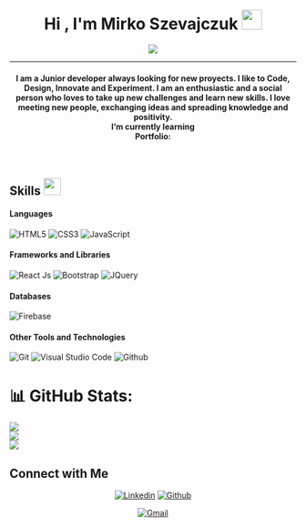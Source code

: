
<h1 align="center">Hi , I'm Mirko Szevajczuk <img src="https://media.giphy.com/media/hvRJCLFzcasrR4ia7z/giphy.gif" width="35"></h1>
<p align="center">
  <a href="https://github.com/DenverCoder1/readme-typing-svg"><img src="https://readme-typing-svg.herokuapp.com?lines=Front+End+Developer;Web+Designer+Enthusiast;College+Student;Always%20learning%20new%20things;ARGENTINA&center=true&width=500&height=50"></a>
</p>
<hr/>
<h4 align="center">I am a Junior developer always looking for new proyects. I like to Code, Design, Innovate and Experiment. I am an enthusiastic and a social person who loves to take up new challenges and learn new skills. I love meeting new people, exchanging ideas and spreading knowledge and positivity.<br>
I’m currently learning <br>
Portfolio:
</h4>
<br>

## Skills <img src="https://media.giphy.com/media/iY8CRBdQXODJSCERIr/giphy.gif" width="30px">&nbsp; 

<h4> Languages </h4>
<span> 
  <img src="https://img.shields.io/badge/HTML5-E34F26?style=for-the-badge&logo=html5&logoColor=white" alt="HTML5">
  <img src="https://img.shields.io/badge/CSS3-1572B6?style=for-the-badge&logo=css3&logoColor=white" alt="CSS3">
  <img src="https://img.shields.io/badge/JavaScript-F7DF1E?style=for-the-badge&logo=javascript&logoColor=black" alt="JavaScript">
</span>

<h4> Frameworks and Libraries </h4>
<span>
  <img src="https://img.shields.io/badge/React-20232A?style=for-the-badge&logo=react&logoColor=61DAFB" alt="React Js">
  <img src="https://img.shields.io/badge/Bootstrap-563D7C?style=for-the-badge&logo=bootstrap&logoColor=white" alt="Bootstrap">
  <img src="https://img.shields.io/badge/jQuery-0769AD?style=for-the-badge&logo=jquery&logoColor=white" alt="JQuery">
</span>

<h4> Databases </h4>
<span>
  <img src="https://img.shields.io/badge/firebase-FFCA28.svg?style=for-the-badge&logo=firebase&logoColor=black" alt="Firebase"/>
</span>

<h4> Other Tools and Technologies </h4>
<span>
  <img src="https://img.shields.io/badge/Git-F05032?style=for-the-badge&logo=git&logoColor=white" alt="Git">
  <img src="https://img.shields.io/badge/Visual_Studio_Code-0078D4?style=for-the-badge&logo=visual%20studio%20code&logoColor=white" alt="Visual Studio Code">
  <img src="https://img.shields.io/badge/github-181717.svg?style=for-the-badge&logo=github&logoColor=white" alt="Github"/>
</span>


# 📊 GitHub Stats:
![](https://github-readme-stats.vercel.app/api?username=Mirkosz&theme=radical&hide_border=false&include_all_commits=true&count_private=true)<br/>
![](https://github-readme-streak-stats.herokuapp.com/?user=Mirkosz&theme=radical&hide_border=false)<br/>
![](https://github-readme-stats.vercel.app/api/top-langs/?username=Mirkosz&theme=radical&hide_border=false&include_all_commits=true&count_private=true&layout=compact)


## Connect with Me


<p align="center">
  <a href="https://www.linkedin.com/in/mirko-szevajczuk-developer-trainer/"><img alt="Linkedin" title="Mirko Szevajczuk Linkedin" src="https://img.shields.io/badge/LinkedIn-0077B5?style=for-the-badge&logo=linkedin&logoColor=white"></a>
  <a href="https://github.com/Mirkosz"><img alt="Github" title="Mirko Szevajczuk Github" src="https://img.shields.io/badge/GitHub-100000?style=for-the-badge&logo=github&logoColor=white"></a>
 </p>
 <p align="center">
  <a href="mailto:mirkoszevajczuk@gmail.com"><img alt="Gmail" title="Mirko Szevajczuk Gmail" src="https://img.shields.io/badge/Gmail-D14836?style=for-the-badge&logo=gmail&logoColor=white"></a>
</p>
